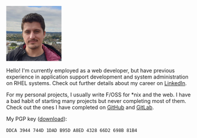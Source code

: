 ![Me](./res/img/me.jpg)

Hello!
I'm currently employed as a web developer, but have previous experience in application support development and system administration on RHEL systems.
Check out further details about my career on [LinkedIn](https://www.linkedin.com/in/nicholas-ivkovic).

For my personal projects, I usually write F/OSS for \*nix and the web.
I have a bad habit of starting many projects but never completing most of them.
Check out the ones I have completed on [GitHub](https://www.github.com/n-ivkovic) and [GitLab](https://www.gitlab.com/n-ivkovic).

My PGP key ([download](./nivkovic.asc)):
```
DDCA 3944 744D 1DAD B95D A8ED 4328 66D2 698B 81B4
```
